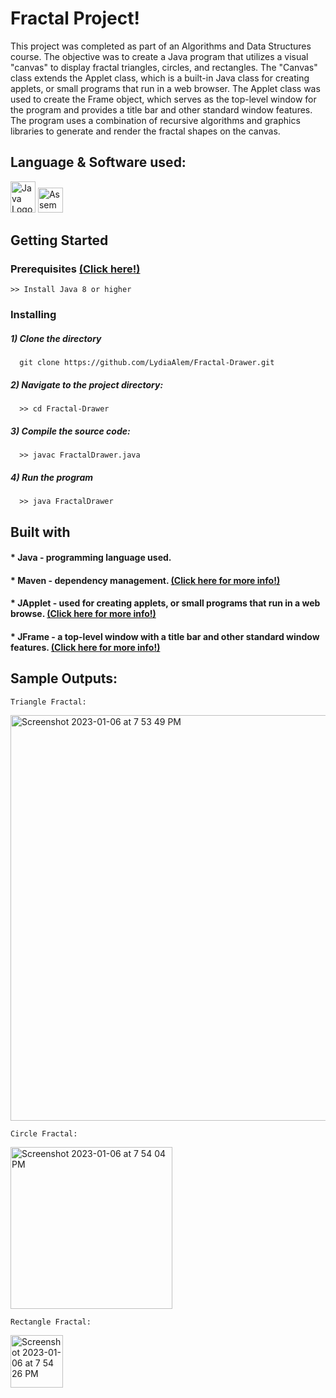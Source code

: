 # Fractal Project!
        
This project was completed as part of an Algorithms and Data Structures course. The objective was to create a 
Java program that utilizes a visual "canvas" to display fractal triangles, circles, and rectangles. The 
"Canvas" class extends the Applet class, which is a built-in Java class for creating applets, or small 
programs that run in a web browser. The Applet class was used to create the Frame object, which serves 
as the top-level window for the program and provides a title bar and other standard window features. 
The program uses a combination of recursive algorithms and graphics libraries to generate and render 
the fractal shapes on the canvas.

## Language & Software used:

<img src="https://github.com/LydiaAlem/Fractal-Drawer/assets/107647071/dc301497-f0c2-4c30-851d-6421b30ff04f" alt="Java Logo" width="40" height="50">

<img src="https://github.com/LydiaAlem/Assembly-LCD-Clock/assets/107647071/06ac4f62-e026-45bc-8292-adb29cfd6c59" alt="Assembly Logo" width="40" height="40"> 

## Getting Started
                
### Prerequisites [(Click here!)](https://code.visualstudio.com/docs/java/java-tutorial)
    >> Install Java 8 or higher
        
### Installing
##### 1) Clone the directory
      git clone https://github.com/LydiaAlem/Fractal-Drawer.git
           
         
##### 2) Navigate to the project directory:
      >> cd Fractal-Drawer
        
##### 3) Compile the source code:
      >> javac FractalDrawer.java
                
##### 4) Run the program
      >> java FractalDrawer
        
        
## Built with

#### * Java - programming language used. 
#### * Maven - dependency management. [(Click here for more info!)](https://spring.io/guides/gs/maven/)
#### * JApplet - used for creating applets, or small programs that run in a web browse. [(Click here for more info!)](https://docs.oracle.com/en/java/javase/11/docs/api/java.desktop/javax/swing/JApplet.html)
#### * JFrame - a top-level window with a title bar and other standard window features.  [(Click here for more info!)](https://docs.oracle.com/javase/7/docs/api/javax/swing/JFrame.html)

        

## Sample Outputs:

    Triangle Fractal:
<img width="649" alt="Screenshot 2023-01-06 at 7 53 49 PM" src="https://user-images.githubusercontent.com/107647071/211126172-ecd304f7-a10b-4ccf-acc8-eae4bacd27dc.png">



    Circle Fractal:
<img width="259" alt="Screenshot 2023-01-06 at 7 54 04 PM" src="https://user-images.githubusercontent.com/107647071/211126185-1dca88d3-d0b0-466d-8b3a-214ec673b603.png">



    Rectangle Fractal:
<img width="84" alt="Screenshot 2023-01-06 at 7 54 26 PM" src="https://user-images.githubusercontent.com/107647071/211126196-147e310b-549e-42bf-b00e-47f61f837df7.png">

